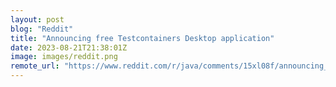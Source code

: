 ```yaml
---
layout: post
blog: "Reddit"
title: "Announcing free Testcontainers Desktop application"
date: 2023-08-21T21:38:01Z
image: images/reddit.png
remote_url: "https://www.reddit.com/r/java/comments/15xl08f/announcing_free_testcontainers_desktop_application/"
---
```

